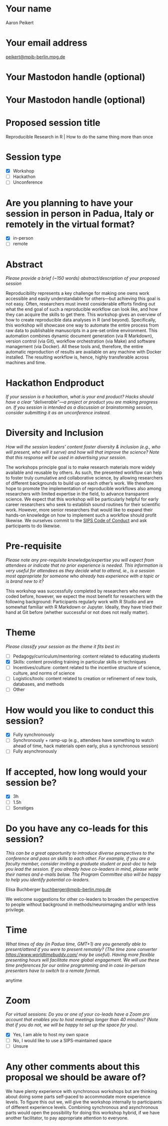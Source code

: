 # Your name

Aaron Peikert

# Your email address

peikert@mpib-berlin.mpg.de

# Your Mastodon handle (optional)

# Your Mastodon handle (optional)

# Proposed session title

Reproducible Research in R | How to do the same thing more than once

# Session type

- [X] Workshop
- [ ] Hackathon
- [ ] Unconference

# Are you planning to have your session in person in Padua, Italy or remotely in the virtual format?

- [X] in-person
- [ ] remote

# Abstract

*Please provide a brief (\~150 words) abstract/description of your proposed session*

<!--AP: Thats short. Make use of `wordcountaddin::text_stats_chr`.-->
<!--AP: Current wordcount is 144.-->

Reproducibility represents a key challenge for making one owns work accessible and easily understandable for others—but achieving this goal is not easy.
Often, researchers must invest considerable efforts finding out what the end goal of such a reproducible workflow can look like, and how they can acquire the skills to get there.
This workshop gives an overview of how to create reproducible data analyses in R (and beyond).
Specifically, this workshop will showcase one way to automate the entire process from raw data to publishable manuscripts in a pre-set online environment.
This automation combines dynamic document generation (via R Markdown), version control (via Git), workflow orchestration (via Make) and software management (via Docker).
All these tools and, therefore, the entire automatic reproduction of results are available on any machine with Docker installed.
The resulting workflow is, hence, highly transferable across machines and time.

# Hackathon Endproduct

*If your session is a hackathon, what is your end product? Hacks should have a clear “deliverable”—a project or product you are making progress on. If you session is intended as a discussion or brainstorming session, consider submitting it as an unconference instead.*

# Diversity and Inclusion

*How will the session leaders’ content foster diversity & inclusion (e.g., who will present, who will it serve) and how will that improve the science? Note that this response will be used in advertising your session.*

The workshops principle goal is to make research materials more widely available and reusable by others.
As such, the presented workflow can help to foster truly cumulative and collaborative science, by allowing researchers of different backgrounds to build up on each other’s work.
We therefore hope to promote the implementation of reproducible workflows also among researchers with limited expertise in the field, to advance transparent science.
We expect that this workshop will be particularly helpful for early career researchers who seek to establish sound routines for their scientific work.
However, more senior researchers that would like to expand their hands-on knowledge on how to implement such a workflow should profit likewise. 
We ourselves commit to the [SIPS Code of Conduct](https://improvingpsych.org/sipsinaction/code/) and ask participants to do likewise.

# Pre-requisite

*Please note any pre-requisite knowledge/expertise you will expect from attendees or indicate that no prior experience is needed. This information is very useful for attendees as they decide what to attend, ie., is a session most appropriate for someone who already has experience with a topic or is brand new to it?*

This workshop was successfully completed by researchers who never coded before, however, we expect the most benefit for researchers with the following background:
Participants regularly work with R Studio and are somewhat familiar with R Markdown or Jupyter.
Ideally, they have tried their hand at Git before (whether successful or not does not really matter).


# Theme

*Please classify your session as the theme it fits best in:*

  - [ ] Pedagogy/curriculum/mentoring: content related to educating students
  - [X] Skills: content providing training in particular skills or techniques
  - [ ] Incentives/culture: content related to the incentive structure of science, culture, and norms of science
  - [ ] Logistics/tools: content related to creation or refinement of new tools, databases, and methods
  - [ ] Other

# How would you like to conduct this session?

  - [X] Fully synchronously
  - [ ] Synchronously + ramp-up (e.g., attendees have something to watch ahead of time, hack materials open early, plus a synchronous session)
  - [ ] Fully asynchronously

# If accepted, how long would your session be?

  - [X] 3h
  - [ ] 1.5h
  - [ ] Sonstiges

# Do you have any co-leads for this session?

*This can be a great opportunity to introduce diverse perspectives to the conference and pass on skills to each other. For example, if you are a faculty member, consider inviting a graduate student or post-doc to help you lead the session. If you already have co-leaders in mind, please write their names and e-mails below. The Program Committee also will be happy to help you identify potential co-leaders.*

Elisa Buchberger <buchberger@mpib-berlin.mpg.de>

We welcome suggestions for other co-leaders to broaden the perspective to people without background in methods/neuroimaging and/or with less privilege.



# Time

*What times of day (in Padua time, GMT+1) are you generally able to present/attend if you were to present remotely? (The time zone converter https://www.worldtimebuddy.com/ may be useful). Having more flexible presenting hours will facilitate more global engagement. We will use these time preferences for our online programming and in case in-person presenters have to switch to a remote format.*

anytime

# Zoom

*For virtual sessions: Do you or one of your co-leads have a Zoom pro account that enables you to host meetings longer than 40 minutes? (Note that if you do not, we will be happy to set up the space for you).*

  - [X] Yes, I am able to host my own space
  - [ ] No, I would like to use a SIPS-maintained space
  - [ ] Unsure

# Any other comments about this proposal we should be aware of?

We have plenty experience with synchronous workshops but are thinking about doing some parts self-paced to accommodate more experience levels.
To figure this out we, will give the workshop internally to participants of different experience levels.
Combining synchronous and asynchronous parts would open the possibility for doing this workshop hybrid, if we have another facilitator, to pay appropriate attention to everyone.
